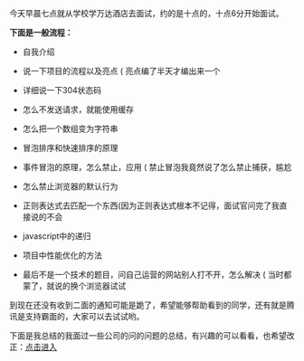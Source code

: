 

今天早晨七点就从学校学万达酒店去面试，约的是十点的，十点6分开始面试。



**下面是一般流程：**

 + 自我介绍

 + 说一下项目的流程以及亮点 ( 亮点编了半天才编出来一个
 
 + 详细说一下304状态码
 
 + 怎么不发送请求，就能使用缓存
 
 + 怎么把一个数组变为字符串
 
 + 冒泡排序和快速排序的原理
 
 + 事件冒泡的原理，怎么禁止，应用 ( 禁止冒泡我竟然说了怎么禁止捕获，尴尬
 + 怎么禁止浏览器的默认行为
 
 + 正则表达式去匹配一个东西(因为正则表达式根本不记得，面试官问完了我直接说的不会
 
 + javascript中的递归
 
 + 项目中性能优化的方法
 
 + 最后不是一个技术的题目，问自己运营的网站别人打不开，怎么解决 ( 当时都蒙了，就说的换个浏览器试试

到现在还没有收到二面的通知可能是跪了，希望能够帮助看到的同学，还有就是腾讯是支持霸面的，大家可以去试试哟。

下面是我总结的我面过一些公司的问的问题的总结，有兴趣的可以看看，也希望改正：[点击进入](https://www.nowcoder.com/discuss/25705?type=2&order=3&pos=16&page=1)
